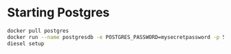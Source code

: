 # Starting Postgres
```sh
docker pull postgres
docker run --name postgresdb -e POSTGRES_PASSWORD=mysecretpassword -p 5432:5432 -d postgres
diesel setup
```